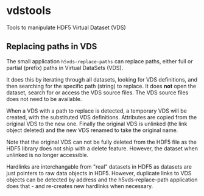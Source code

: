 # vdstools
Tools to manipulate HDF5 Virtual Dataset (VDS)

## Replacing paths in VDS

The small application `h5vds-replace-paths` can replace paths, either full or partial (prefix) 
paths in Virtual DataSets (VDS). 

It does this by iterating through all datasets, looking for VDS definitions, and then searching
for the specific path (string) to replace. It does **not** open the dataset, search for or access
the VDS source files. The VDS source files does not need to be available.

When a VDS with a path to replace is detected, a temporary VDS will be created, with the
substituted VDS definitions. Attributes are copied from the original VDS to the new one. Finally
the original VDS is unlinked (the link object deleted) and the new VDS renamed to take the
original name. 

Note that the original VDS can not be fully deleted from the HDF5 file as the HDF5 library does
not ship with a delete feature. However, the dataset when unlinked is no longer accessible.

Hardlinks are interchangable from "real" datasets in HDF5 as datasets are just pointers to raw
data objects in HDF5. However, duplicate links to VDS objects can be detected by address
and the h5vds-replace-path application does that - and re-creates new hardlinks when
necessary.

